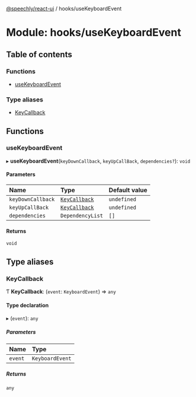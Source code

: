 [@speechly/react-ui](../README.md) / hooks/useKeyboardEvent

# Module: hooks/useKeyboardEvent

## Table of contents

### Functions

- [useKeyboardEvent](hooks_useKeyboardEvent.md#usekeyboardevent)

### Type aliases

- [KeyCallback](hooks_useKeyboardEvent.md#keycallback)

## Functions

### useKeyboardEvent

▸ **useKeyboardEvent**(`keyDownCallback`, `keyUpCallBack`, `dependencies?`): `void`

#### Parameters

| Name | Type | Default value |
| :------ | :------ | :------ |
| `keyDownCallback` | [`KeyCallback`](hooks_useKeyboardEvent.md#keycallback) | `undefined` |
| `keyUpCallBack` | [`KeyCallback`](hooks_useKeyboardEvent.md#keycallback) | `undefined` |
| `dependencies` | `DependencyList` | `[]` |

#### Returns

`void`

## Type aliases

### KeyCallback

Ƭ **KeyCallback**: (`event`: `KeyboardEvent`) => `any`

#### Type declaration

▸ (`event`): `any`

##### Parameters

| Name | Type |
| :------ | :------ |
| `event` | `KeyboardEvent` |

##### Returns

`any`
